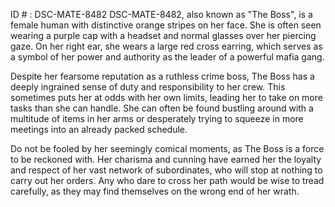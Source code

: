 ID # : DSC-MATE-8482
DSC-MATE-8482, also known as "The Boss", is a female human with distinctive orange stripes on her face. She is often seen wearing a purple cap with a headset and normal glasses over her piercing gaze. On her right ear, she wears a large red cross earring, which serves as a symbol of her power and authority as the leader of a powerful mafia gang.

Despite her fearsome reputation as a ruthless crime boss, The Boss has a deeply ingrained sense of duty and responsibility to her crew. This sometimes puts her at odds with her own limits, leading her to take on more tasks than she can handle. She can often be found bustling around with a multitude of items in her arms or desperately trying to squeeze in more meetings into an already packed schedule.

Do not be fooled by her seemingly comical moments, as The Boss is a force to be reckoned with. Her charisma and cunning have earned her the loyalty and respect of her vast network of subordinates, who will stop at nothing to carry out her orders. Any who dare to cross her path would be wise to tread carefully, as they may find themselves on the wrong end of her wrath.